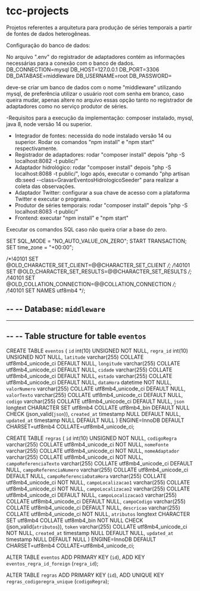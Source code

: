 # tcc-projects

Projetos referentes a arquitetura para produção de séries temporais a partir de fontes de dados heterogêneas.

Configuração do banco de dados:

  No arquivo ".env" do registrador de adaptadores contém as informações necessárias para a conexão com o banco de dados.
  DB_CONNECTION=mysql
  DB_HOST=127.0.0.1
  DB_PORT=3306
  DB_DATABASE=middleware
  DB_USERNAME=root
  DB_PASSWORD=

deve-se criar um banco de dados com o nome "middleware" utilizando mysql, de preferência utilizar o usuário root com senha em branco, caso queira mudar,
apenas altere no arquivo essas opção tanto no registrador de adaptadores como no serviço produtor de séries.

-Requisitos para a execução da implementação: composer instalado, mysql, java 8, node versão 14 ou superior.


 - Integrador de fontes: necessida do node instalado versão 14 ou superior. Rodar os comandos "npm install" e "npm start" respectivamente.
 - Registrador de adaptadores: rodar "composer install" depois "php -S localhost:8082 -t public/"
 - Adaptador hidrológico: rodar "composer install" depois "php -S localhost:8088 -t public/", logo após, executar o comando "php artisan db:seed --class=GravarEventosHidrologicoSeeder" para realizar a coleta das observações.
 - Adaptador Twitter: configurar a sua chave de acesso com a plataforma Twitter e executar o programa.
 - Produtor de séries temporais: rodar "composer install" depois "php -S localhost:8083 -t public/"
 - Frontend: executar "npm install" e "npm start"
 

Executar os comandos SQL caso não queira criar a base do zero.

SET SQL_MODE = "NO_AUTO_VALUE_ON_ZERO";
START TRANSACTION;
SET time_zone = "+00:00";


/*!40101 SET @OLD_CHARACTER_SET_CLIENT=@@CHARACTER_SET_CLIENT */;
/*!40101 SET @OLD_CHARACTER_SET_RESULTS=@@CHARACTER_SET_RESULTS */;
/*!40101 SET @OLD_COLLATION_CONNECTION=@@COLLATION_CONNECTION */;
/*!40101 SET NAMES utf8mb4 */;

--
-- Database: `middleware`
--

-- --------------------------------------------------------

--
-- Table structure for table `eventos`
--

CREATE TABLE `eventos` (
  `id` int(10) UNSIGNED NOT NULL,
  `regra_id` int(10) UNSIGNED NOT NULL,
  `latitude` varchar(255) COLLATE utf8mb4_unicode_ci DEFAULT NULL,
  `longitude` varchar(255) COLLATE utf8mb4_unicode_ci DEFAULT NULL,
  `cidade` varchar(255) COLLATE utf8mb4_unicode_ci DEFAULT NULL,
  `estado` varchar(255) COLLATE utf8mb4_unicode_ci DEFAULT NULL,
  `dataHora` datetime NOT NULL,
  `valorNumero` varchar(255) COLLATE utf8mb4_unicode_ci DEFAULT NULL,
  `valorTexto` varchar(255) COLLATE utf8mb4_unicode_ci DEFAULT NULL,
  `codigo` varchar(255) COLLATE utf8mb4_unicode_ci DEFAULT NULL,
  `json` longtext CHARACTER SET utf8mb4 COLLATE utf8mb4_bin DEFAULT NULL CHECK (json_valid(`json`)),
  `created_at` timestamp NULL DEFAULT NULL,
  `updated_at` timestamp NULL DEFAULT NULL
) ENGINE=InnoDB DEFAULT CHARSET=utf8mb4 COLLATE=utf8mb4_unicode_ci;

CREATE TABLE `regras` (
  `id` int(10) UNSIGNED NOT NULL,
  `codigoRegra` varchar(255) COLLATE utf8mb4_unicode_ci NOT NULL,
  `nomeFonte` varchar(255) COLLATE utf8mb4_unicode_ci NOT NULL,
  `nomeAdaptador` varchar(255) COLLATE utf8mb4_unicode_ci NOT NULL,
  `campoReferenciaTexto` varchar(255) COLLATE utf8mb4_unicode_ci DEFAULT NULL,
  `campoReferenciaNumero` varchar(255) COLLATE utf8mb4_unicode_ci DEFAULT NULL,
  `campoReferenciaDataHora` varchar(255) COLLATE utf8mb4_unicode_ci NOT NULL,
  `campoLocalizacao1` varchar(255) COLLATE utf8mb4_unicode_ci NOT NULL,
  `campoLocalizacao2` varchar(255) COLLATE utf8mb4_unicode_ci DEFAULT NULL,
  `campoLocalizacao3` varchar(255) COLLATE utf8mb4_unicode_ci DEFAULT NULL,
  `campoCodigo` varchar(255) COLLATE utf8mb4_unicode_ci DEFAULT NULL,
  `descricao` varchar(255) COLLATE utf8mb4_unicode_ci NOT NULL,
  `atributos` longtext CHARACTER SET utf8mb4 COLLATE utf8mb4_bin NOT NULL CHECK (json_valid(`atributos`)),
  `token` varchar(255) COLLATE utf8mb4_unicode_ci NOT NULL,
  `created_at` timestamp NULL DEFAULT NULL,
  `updated_at` timestamp NULL DEFAULT NULL
) ENGINE=InnoDB DEFAULT CHARSET=utf8mb4 COLLATE=utf8mb4_unicode_ci;

ALTER TABLE `eventos`
  ADD PRIMARY KEY (`id`),
  ADD KEY `eventos_regra_id_foreign` (`regra_id`);
  
  ALTER TABLE `regras`
  ADD PRIMARY KEY (`id`),
  ADD UNIQUE KEY `regras_codigoregra_unique` (`codigoRegra`);

